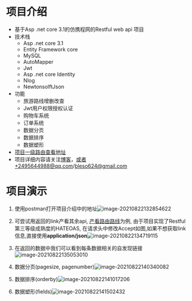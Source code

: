 # 项目介绍

- 基于Asp .net core 3.1的仿携程网的Restful web api 项目
- 技术栈
  - Asp .net core 3.1
  - Entity Framework core
  - MySQL
  - AutoMapper
  - Jwt
  - Asp .net core Identity 
  - Nlog
  - NewtonsolftJson
- 功能
  - 旅游路线增删改查
  - Jwt用户权限授权认证
  - 购物车系统
  - 订单系统
  - 数据分页
  - 数据排序
  - 数据塑形
- [项目一级路由查看地址](http://47.113.218.122:8080/api)
- 项目详细内容请关注[博客](https://www.cnblogs.com/bleso/)，或者+2495644988@qq.com/bleso624@gmail.com



# 项目演示

1. 使用postman打开项目介绍中的地址![image-20210822132854622](https://gitee.com/bleso624/bleso_picbed/raw/master/img/image-20210822132854622.png)

2. 可尝试用返回的link产看其余api, [产看路由路线](http://47.113.218.122:8080/api/TouristRoutes)为例, 由于项目实现了Restful 第三等级成熟度的HATEOAS, 在请求头中修改Accept如图,如果不想获取link信息,直接使用**application/json**![image-20210822134719115](https://gitee.com/bleso624/bleso_picbed/raw/master/img/image-20210822134719115.png)

3. 在返回的数据中我们可以看到每条数据相关的自发现链接![image-20210822135053010](https://gitee.com/bleso624/bleso_picbed/raw/master/img/image-20210822135053010.png)

4. 数据分页(pagesize, pagenumber)![image-20210822140340082](https://gitee.com/bleso624/bleso_picbed/raw/master/img/image-20210822140340082.png)

5. 数据排序(orderby)![image-20210822141017206](https://gitee.com/bleso624/bleso_picbed/raw/master/img/image-20210822141017206.png)

6. 数据塑形(fields)![image-20210822141502432](https://gitee.com/bleso624/bleso_picbed/raw/master/img/image-20210822141502432.png)

   

   

   

   

